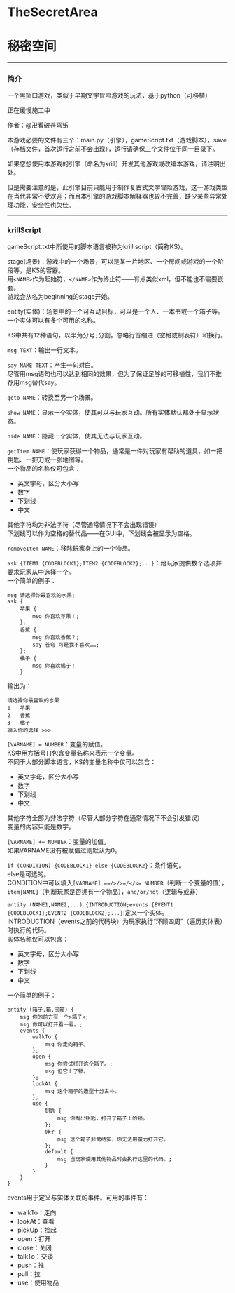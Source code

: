 # TheSecretArea
# 秘密空间

***

### 简介

一个黑窗口游戏，类似于早期文字冒险游戏的玩法，基于python（可移植）

正在缓慢施工中

作者：@卍看破苍穹卐

本游戏必要的文件有三个：main.py（引擎），gameScript.txt（游戏脚本），save（存档文件，首次运行之前不会出现），运行请确保三个文件位于同一目录下。

如果您想使用本游戏的引擎（命名为krill）开发其他游戏或改编本游戏，请注明出处。

但是需要注意的是，此引擎目前只能用于制作复古式文字冒险游戏，这一游戏类型在当代非常不受欢迎；而且本引擎的游戏脚本解释器也较不完善，缺少某些异常处理功能，安全性也欠佳。

***

### krillScript

gameScript.txt中所使用的脚本语言被称为krill script（简称KS）。

stage(场景)：游戏中的一个场景，可以是某一片地区、一个房间或游戏的一个阶段等，是KS的容器。  
用`<NAME>`作为起始符，`</NAME>`作为终止符——有点类似xml，但不能也不需要嵌套。  
游戏会从名为beginning的stage开始。

entity(实体)：场景中的一个可互动目标，可以是一个人、一本书或一个箱子等。  
一个实体可以有多个可用的名称。

KS中共有12种语句，以半角分号`;`分割，忽略行首缩进（空格或制表符）和换行。

`msg TEXT`：输出一行文本。

`say NAME TEXT`：产生一句对白。  
尽管用msg语句也可以达到相同的效果，但为了保证足够的可移植性，我们不推荐用msg替代say。

`goto NAME`：转换至另一个场景。

`show NAME`：显示一个实体，使其可以与玩家互动。所有实体默认都处于显示状态。

`hide NAME`：隐藏一个实体，使其无法与玩家互动。

`getItem NAME`：使玩家获得一个物品，通常是一件对玩家有帮助的道具，如一把钥匙、一把刀或一张地图等。  
一个物品的名称仅可包含：

* 英文字母，区分大小写
* 数字
* 下划线
* 中文

其他字符均为非法字符（尽管通常情况下不会出现错误）  
下划线可以作为空格的替代品——在GUI中，下划线会被显示为空格。

`removeItem NAME`：移除玩家身上的一个物品。

`ask {ITEM1 {CODEBLOCK1};ITEM2 {CODEBLOCK2};...}`：给玩家提供数个选项并要求玩家从中选择一个。  
一个简单的例子：  
```
msg 请选择你最喜欢的水果;
ask {
    苹果 {
    	msg 你喜欢苹果！;
    };
    香蕉 {
        msg 你喜欢香蕉？;
        say 苍穹 可是我不喜欢……;
    };
    橘子 {
    	msg 你喜欢橘子！
    }
```
输出为：  
```
请选择你最喜欢的水果
1   苹果
2   香蕉
3   橘子
输入你的选择 >>> 
```

`[VARNAME] = NUMBER`：变量的赋值。  
KS中用方括号`[]`包含变量名称来表示一个变量。  
不同于大部分脚本语言，KS的变量名称中仅可以包含：

* 英文字母，区分大小写
* 数字
* 下划线
* 中文

其他字符全部为非法字符（尽管大部分字符在通常情况下不会引发错误）  
变量的内容只能是数字。

`[VARNAME] += NUMBER`：变量的加值。  
如果VARNAME没有被赋值过则默认为0。

`if (CONDITION) {CODEBLOCK1} else {CODEBLOCK2}`：条件语句。  
else是可选的。  
CONDITION中可以填入`[VARNAME] ==/>/>=/</<= NUMBER`（判断一个变量的值），`item[NAME]`（判断玩家是否拥有一个物品），`and/or/not`（逻辑与或非）

`entity (NAME1,NAME2,...) {INTRODUCTION;events {EVENT1 {CODEBLOCK1};EVENT2 {CODEBLOCK2};...}`:定义一个实体。  
INTRODUCTION（events之前的代码块）为玩家执行“环顾四周”（遍历实体表）时执行的代码。  
实体名称仅可以包含：

* 英文字母，区分大小写
* 数字
* 下划线
* 中文

一个简单的例子：  
```
entity (箱子,箱,宝箱) {
    msg 你的前方有一个>箱子<;
    msg 你可以打开看一看。;
    events {
        walkTo {
            msg 你走向箱子。
        };
        open {
            msg 你尝试打开这个箱子。;
            msg 但它上了锁。
        };
        lookAt {
            msg 这个箱子的造型十分古朴。
        };
        use {
            钥匙 {
                msg 你掏出钥匙，打开了箱子上的锁。
            };
            锤子 {
                msg 这个箱子非常结实，你无法用蛮力打开它。
            };
            default {
                msg 当玩家使用其他物品时会执行这里的代码。;
            }
        }
    }
}
```
events用于定义与实体关联的事件。可用的事件有：  
* walkTo：走向
* lookAt：查看
* pickUp：捡起
* open：打开
* close：关闭
* talkTo：交谈
* push：推
* pull：拉
* use：使用物品
